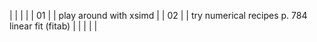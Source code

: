 |    |   |                                                 |
| 01 |   | play around with xsimd                          |
| 02 |   | try numerical recipes p. 784 linear fit (fitab) |
|    |   |                                                 |
